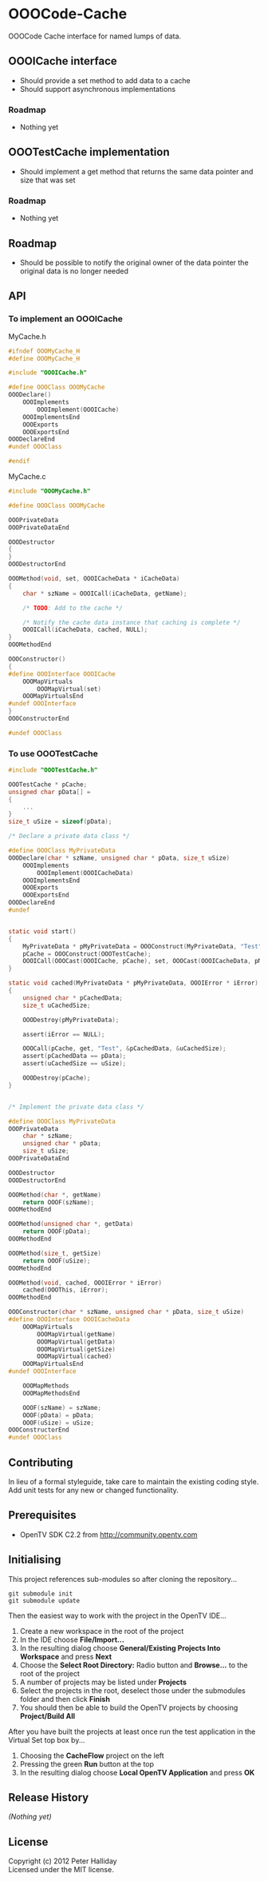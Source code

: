 OOOCode-Cache
=============

OOOCode Cache interface for named lumps of data.

## OOOICache interface

- Should provide a set method to add data to a cache
- Should support asynchronous implementations

### Roadmap

- Nothing yet

## OOOTestCache implementation

- Should implement a get method that returns the same data pointer and size that was set

### Roadmap

- Nothing yet

## Roadmap

- Should be possible to notify the original owner of the data pointer the original data is no longer needed

## API

### To implement an OOOICache

MyCache.h

```C
#ifndef OOOMyCache_H
#define OOOMyCache_H

#include "OOOICache.h"

#define OOOClass OOOMyCache
OOODeclare()
	OOOImplements
		OOOImplement(OOOICache)
	OOOImplementsEnd
	OOOExports
	OOOExportsEnd
OOODeclareEnd
#undef OOOClass

#endif
```

MyCache.c

```C
#include "OOOMyCache.h"

#define OOOClass OOOMyCache

OOOPrivateData
OOOPrivateDataEnd

OOODestructor
{
}
OOODestructorEnd

OOOMethod(void, set, OOOICacheData * iCacheData)
{
	char * szName = OOOICall(iCacheData, getName);

	/* TODO: Add to the cache */

	/* Notify the cache data instance that caching is complete */
	OOOICall(iCacheData, cached, NULL);
}
OOOMethodEnd

OOOConstructor()
{
#define OOOInterface OOOICache
	OOOMapVirtuals
		OOOMapVirtual(set)
	OOOMapVirtualsEnd
#undef OOOInterface
}
OOOConstructorEnd

#undef OOOClass
```

### To use OOOTestCache

```C
#include "OOOTestCache.h"

OOOTestCache * pCache;
unsigned char pData[] =
{
	...
}
size_t uSize = sizeof(pData);

/* Declare a private data class */

#define OOOClass MyPrivateData
OOODeclare(char * szName, unsigned char * pData, size_t uSize)
	OOOImplements
		OOOImplement(OOOICacheData)
	OOOImplementsEnd
	OOOExports
	OOOExportsEnd
OOODeclareEnd
#undef


static void start()
{
	MyPrivateData * pMyPrivateData = OOOConstruct(MyPrivateData, "Test", pData, uSize);
	pCache = OOOConstruct(OOOTestCache);
	OOOICall(OOOCast(OOOICache, pCache), set, OOOCast(OOOICacheData, pMyPrivateData));
}

static void cached(MyPrivateData * pMyPrivateData, OOOIError * iError)
{
	unsigned char * pCachedData;
	size_t uCachedSize;

	OOODestroy(pMyPrivateData);

	assert(iError == NULL);

	OOOCall(pCache, get, "Test", &pCachedData, &uCachedSize);
	assert(pCachedData == pData);
	assert(uCachedSize == uSize);

	OOODestroy(pCache);
}


/* Implement the private data class */

#define OOOClass MyPrivateData
OOOPrivateData
	char * szName;
	unsigned char * pData;
	size_t uSize;
OOOPrivateDataEnd

OOODestructor
OOODestructorEnd

OOOMethod(char *, getName)
	return OOOF(szName);
OOOMethodEnd

OOOMethod(unsigned char *, getData)
	return OOOF(pData);
OOOMethodEnd

OOOMethod(size_t, getSize)
	return OOOF(uSize);
OOOMethodEnd

OOOMethod(void, cached, OOOIError * iError)
	cached(OOOThis, iError);
OOOMethodEnd

OOOConstructor(char * szName, unsigned char * pData, size_t uSize)
#define OOOInterface OOOICacheData
	OOOMapVirtuals
		OOOMapVirtual(getName)
		OOOMapVirtual(getData)
		OOOMapVirtual(getSize)
		OOOMapVirtual(cached)
	OOOMapVirtualsEnd
#undef OOOInterface

	OOOMapMethods
	OOOMapMethodsEnd

	OOOF(szName) = szName;
	OOOF(pData) = pData;
	OOOF(uSize) = uSize;
OOOConstructorEnd
#undef OOOClass
```

## Contributing

In lieu of a formal styleguide, take care to maintain the existing coding style. Add unit tests for any new or changed functionality.

## Prerequisites

- OpenTV SDK C2.2 from http://community.opentv.com

## Initialising

This project references sub-modules so after cloning the repository...

```
git submodule init
git submodule update
```

Then the easiest way to work with the project in the OpenTV IDE...

1. Create a new workspace in the root of the project
1. In the IDE choose **File/Import...**
1. In the resulting dialog choose **General/Existing Projects Into Workspace** and press **Next**
1. Choose the **Select Root Directory:** Radio button and **Browse...** to the root of the project
1. A number of projects may be listed under **Projects**
1. Select the projects in the root, deselect those under the submodules folder and then click **Finish**
1. You should then be able to build the OpenTV projects by choosing **Project/Build All**

After you have built the projects at least once run the test application in the Virtual Set top box by...

1. Choosing the **CacheFlow** project on the left
1. Pressing the green **Run** button at the top
1. In the resulting dialog choose **Local OpenTV Application** and press **OK**

## Release History
_(Nothing yet)_

## License
Copyright (c) 2012 Peter Halliday  
Licensed under the MIT license.